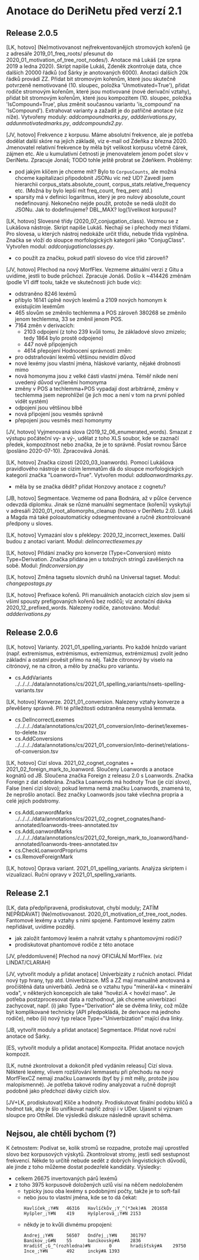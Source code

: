 Anotace do DeriNetu před verzí 2.1
=============================

Release 2.0.5
-----------------

[LK, hotovo]
(Ne)motivovanost nejfrekventovanějích stromových kořenů (je z adresáře
2019_01_freq_roots/ přesunut do 2020_01_motivation_of_tree_root_nodes/).
Anotace má Lukáš (ze srpna 2019 a ledna 2020). Skript napíše Lukáš, Zdeněk
zkontroluje data, chce dalších 20000 řádků (od Šárky je anotovaných 6000).
Anotaci dalších 20k řádků provádí ZZ.
Přidat bit stromovým kořenům, které jsou skutečně potvrzeně nemotivované
(10. sloupec, položka 'Unmotivated=True'), přidat rodiče stromovým kořenům,
které jsou motivované (nové derivační vztahy), přidat bit stromovým kořenům,
které jsou kompozitem (10. sloupec, položka 'IsCompound=True', plus změnit
současnou variantu 'is_compound' na 'IsCompound'). Extrahovat varianty
a zažadit je do patřičné anotace (viz níže). Vytvořeny moduly:
*addcompoundmarks.py*, *addderivations.py*, *addunmotivatedmarks.py*,
*addcompounds2.py*.

[JV, hotovo]
Frekvence z korpusu. Máme absolutní frekvence, ale je potřeba dodělat další
skóre na jejich základě, viz e-mail od Zdeňka z března 2020.
Jmenovatel relativní frekvence by měla být velikost korpusu včetně čárek,
zájmen etc. Ale u kumulativní četnosti je jmenovatelem jenom počet slov
v DeriNetu. Zpracuje Jonáš; TODO tohle ještě probrat se Zdeňkem.
Problémy:
- pod jakým klíčem je chceme mít? Bylo to `CorpusCounts`, ale možná chceme
  kapitalizaci připodobnit JSONu víc než UD? Zavedl jsem hierarchii
  corpus_stats.absolute_count, corpus_stats.relative_frequency etc.
  (Možná by bylo lepší mít freq_count, freq_perc atd.)
- sparsity má v definici logaritmus, který je pro nulový abosolute_count
  nedefinovaný. Nekonečno nejde použít, protože se nedá uložit do JSONu.
  Jak to dodefinujeme? DBL_MAX? log(1/velikost korpusu)?

[LK, hotovo]
Slovesné třídy (2020_07_conjugation_class). Vezmou se z Lukášova
nástroje. Skript napíše Lukáš. Nechají se i přechody mezi třídami. Pro slovesa,
u kterých nástroj nedokáže určit třídu, nebude třída vyplněna.
Značka se vloží do sloupce morfologických kategorií jako "ConjugClass".
Vytvořen modul: *addconjugationclasses.py*.
- co použít za značku, pokud patří sloveso do více tříd zároveň?

[JV, hotovo]
Přechod na nový MorfFlex. Vezmeme aktuální verzi z Gitu a uvidíme, jestli to
bude průchozí. Zpracuje Jonáš.
Došlo k ~414426 změnám (podle V1 diff toolu, takže ve skutečnosti jich bude víc):
- odstraněno 8246 lexémů
- přibylo 16141 úplně nových lexémů a 2109 nových homonym k existujícím lexémům
- 465 slovům se změnilo techlemma a POS zároveň
  380268 se změnilo jenom techlemma,
  33 se změnil jenom POS.
- 7164 změn v derivacích:
    - 2103 odpojení (z toho 239 kvůli tomu, že základové slovo zmizelo; tedy
      1864 bylo prostě odpojeno)
    - 447 nově připojených
    - 4614 přepojení
Hodnocení správnosti změn:
- pro odstraňování lexémů většinou nevidím důvod
- nové lexémy jsou vlastní jména, hláskové varianty, nějaké drobnosti mimo
- nová homonyma jsou z velké části vlastní jména. Téměř nikde není uvedený důvod
  vyčlenění homonyma
- změny v POS a techlemma+POS vypadají dost arbitrárně, změny v techlemma jsem
  neprohlížel (je jich moc a není v tom na první pohled vidět systém)
- odpojení jsou většinou blbě
- nová připojení jsou vesměs správně
- přepojení jsou vesměs mezi homonymy

[JV, hotovo]
Vyjmenovaná slova (2019_12_06_enumerated_words). Smazat z výstupu počáteční
vy- a vý-, udělat z toho XLS soubor, kde se zaznačí předek, kompozitnost nebo
značka, že je to správně. Poslat rovnou Šárce (posláno 2020-07-10). Zpracovává
Jonáš.

[LK, hotovo]
Značka cizosti (2020_03_loanwords). Pomocí Lukášova pravidlového
nástroje se cizím lemmatům dá do sloupce morfologických kategorií značka
"Loanword=True". Vytvořen modul: *addloanwordmarks.py*.
- měla by se značka dědit? přidat Honzovy anotace z cognetu?

[JB, hotovo]
Segmentace. Vezmeme od pana Bodnára, až v půlce července odevzdá diplomku.
Jinak se různé manuální segmentace (kořenů) vyskytují v adresáři
2020_01_root_allomorphs_cleanup (hotovo v DeriNetu 2.0). Lukáš a Magda má také
poloautomaticky odsegmentované a ručně zkontrolované předpony u sloves.

[LK, hotovo]
Vymazání slov s překlepy: 2020_12_incorrect_lexemes. Další budou z anotací
variant. Modul: *delincorrectlexemes.py*

[LK, hotovo]
Přidání značky pro konverze (Type=Conversion) místo Type=Derivation.
Značka přidána jen u totožných stringů zavěšených na sobě.
Modul: *findconversion.py*

[LK, hotovo]
Změna tagsetu slovních druhů na Universal tagset. Modul: *changepostags.py*

[LK, hotovo]
Prefixace kořenů. Při manuálních anotacích cizích slov jsem si všiml spousty
prefigovaných kořenů bez rodičů; viz anotační dávka 2020_12_prefixed_words.
Nalezeny rodiče, zanotováno. Modul: *addderivations.py*




Release 2.0.6
-----------------

[LK, hotovo]
Varianty. 2021_01_spelling_variants. Pro každé hnízdo variant (např. extremismus,
extrémismus, extremizmus, extrémizmus) zvolit jedno základní a ostatní pověsit
přímo na něj. Takže citronový by viselo na citrónový, ne na citron, a mělo by
značku pro variantu.
- cs.AddVariants ../../../../data/annotations/cs/2021_01_spelling_variants/nsets-spelling-variants.tsv

[LK, hotovo]
Konverze. 2021_01_conversion. Nalezeny vztahy konverze a převěšeny správně.
Při té příležitosti odstraněna nesmyslná lemmata.
- cs.DelIncorrectLexemes ../../../../data/annotations/cs/2021_01_conversion/into-derinet/lexemes-to-delete.tsv
- cs.AddConversions ../../../../data/annotations/cs/2021_01_conversion/into-derinet/relations-of-conversion.tsv

[LK, hotovo]
Cizí slova. 2021_02_cognet_cognates + 2021_02_foreign_mark_to_loanword.
Sloučeny Loanwords a anotace kognátů od JB. Sloučena značka Foreign z
releasu 2.0 s Loanwords. Značka Foreign z dat odebrána. Značka Loanwords má
hodnoty True (je cizí slovo), False (není cizí slovo); pokud lemma nemá značku
Loanwords, znamená to, že neprošlo anotací. Bez značky Loanwords jsou také
všechna propria a celé jejich podstromy.
- cs.AddLoanwordMarks ../../../../data/annotations/cs/2021_02_cognet_cognates/hand-annotated/loanwords-trees-annotated.tsv
- cs.AddLoanwordMarks ../../../../data/annotations/cs/2021_02_foreign_mark_to_loanword/hand-annotated/loanwords-trees-annotated.tsv
- cs.CheckLoanwordPropriums
- cs.RemoveForeignMark

[LK, hotovo]
Oprava variant. 2021_01_spelling_variants. Analýza skriptem i vizualizací.
Ruční opravy v 2021_01_spelling_variants.



Release 2.1
-----------------

[LK, data předpřipravená, prodiskutovat, chybí moduly; ZATÍM NEPŘIDÁVAT]
(Ne)motivovanost. 2020_01_motivation_of_tree_root_nodes. Fantomové lexémy a
vztahy s nimi spojené. Fantomové lexémy zatím nepřidávat, uvídíme později.
- jak založit fantomový lexém a nahrát vztahy s phantomovými rodiči?
- prodiskutovat phantomové rodiče z této anotace

[JV, předdomluvené]
Přechod na nový OFICIÁLNÍ MorfFlex. (viz LINDAT/CLARIAH)

[JV, vytvořit moduly a přidat anotace]
Univerbizáty z ručních anotací. Přidat nový typ hrany, typ atd.
Univerbizace. MŠ a ZŽ mají manuálně anotovaná a pročištěná data univerbátů.
Jedná se o vztahu typu "minerál+ka < minerální voda", v některých koncepcích
ale také "hovězí.A < hovězí maso". Je potřeba postzprocesovat data a rozhodnout,
jak chceme univerbizaci zachycovat, např.
(i) jako Type="Derivation" ale se dvěma linky, což může být komplikované
technicky (API předpokládá, že derivace má jednoho rodiče), nebo
(ii) nový typ relace Type="Univerbization" mající dva linky.

[JB, vytvořit moduly a přidat anotace]
Segmentace. Přidat nové ruční anotace od Šárky.

[ES, vytvořit moduly a přidat anotace]
Kompozita. Přidat anotace nových kompozit.

[LK, nutné zkontrolovat a dokončit před vydáním releasu]
Cizí slova. Některé lexémy, vlivem rozšiřování lemmasetu při přechodu na nový
MorfFlexCZ nemají značku Loanwords (byť by ji mít měly, protože jsou
malopísmenné). Je potřeba takové rodiny analyzovat a ručně doprojít podobně
jako předchozí dávky cizích slov.

[JV+LK, prodiskutovat]
Klíče a hodnoty. Prodiskutovat finální podobu klíčů a hodnot tak, aby je šlo
unifikovat napříč zdroji i v UDer. Ujasnit si význam sloupce pro OthRel. Dle
výsledků diskuze následně upravit schéma.




Nejsou, ale chtěli bychom (?)
-------------------------

K četnostem: Podívat se, kolik stromů se rozpadne, protože mají uprostřed slovo
bez korpusových výskytů.
Zkontrolovat stromy, jestli sedí sestupnost frekvencí. Někde to určitě nebude
sedět z dobrých lingvistických důvodů, ale jinde z toho můžeme dostat podezřelé
kandidáty.
Výsledky:
- celkem 26675 invertovaných párů lexémů
- z toho 3975 korpusově doložených uzlů visí na něčem nedoloženém
    - typicky jsou oba lexémy s podobnými počty, takže je to soft-fail
    - nebo jsou to vlastní jména, kde se to dá čekat:
      ```
      Havlíček_;Y#N   46316   Havlíčkův_;Y_^(*3ek)#A  201658
      Hyšpler_;Y#N    419     Hyšplerová_;Y#N 2153
      ```
    - někdy je to kvůli divnému propojení:
      ```
      Andrej_;Y#N     56507   Ondřej_;Y#N     301797
      Baníkov_;G#N    55      baníkovský#A    2836
      Hradišť_;G_^(rozhledna)#N       0       hradišťský#A    29750
      Ince_;Y#N       492     incký#A 1393
      ```
